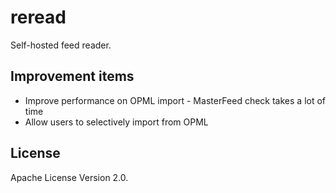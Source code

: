 # reread

Self-hosted feed reader.

## Improvement items

* Improve performance on OPML import - MasterFeed check takes a lot of time
* Allow users to selectively import from OPML

## License

Apache License Version 2.0.


